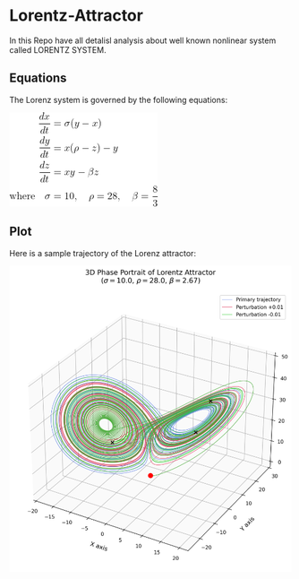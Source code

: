 # Lorentz-Attractor
In this Repo have all detalisl analysis about well known nonlinear system called LORENTZ SYSTEM.

## Equations
The Lorenz system is governed by the following equations:

![Lorentz equation.png](https://github.com/Shachi3141/Lorentz-Attractor/blob/a8f031c95d5f64c1c9baab484a713c4e2fc8e01e/Lorentz%20equation.png)


## Plot

Here is a sample trajectory of the Lorenz attractor:

![Lorenz Plot](lorentz_3d.png)
